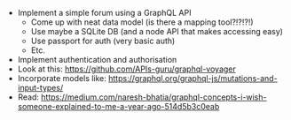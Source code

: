 * Implement a simple forum using a GraphQL API
  * Come up with neat data model (is there a mapping tool?!?!?!)
  * Use maybe a SQLite DB (and a node API that makes accessing easy)
  * Use passport for auth (very basic auth)
  * Etc.
* Implement authentication and authorisation
* Look at this: https://github.com/APIs-guru/graphql-voyager
* Incorporate models like: https://graphql.org/graphql-js/mutations-and-input-types/
* Read: https://medium.com/naresh-bhatia/graphql-concepts-i-wish-someone-explained-to-me-a-year-ago-514d5b3c0eab
